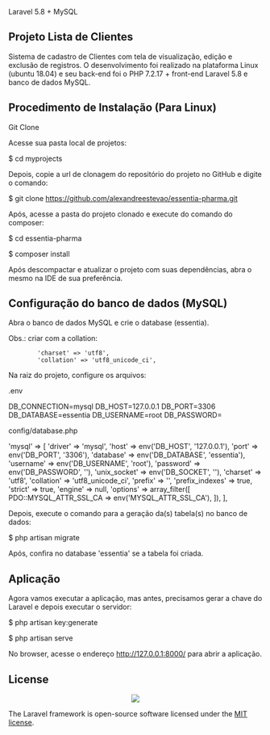 
Laravel 5.8 + MySQL

## Projeto Lista de Clientes

Sistema de cadastro de Clientes com tela de visualização, edição e exclusão de registros. O desenvolvimento foi realizado na plataforma Linux (ubuntu 18.04) e seu back-end foi o PHP 7.2.17 + front-end Laravel 5.8 e banco de dados MySQL.

## Procedimento de Instalação (Para Linux)

Git Clone

Acesse sua pasta local de projetos:

$ cd myprojects

Depois, copie a url de clonagem do repositório do projeto no GitHub e digite o comando:

$ git clone https://github.com/alexandreestevao/essentia-pharma.git

Após, acesse a pasta do projeto clonado e execute do comando do composer:

$ cd essentia-pharma

$ composer install

Após descompactar e atualizar o projeto com suas dependências, abra o mesmo na IDE de sua preferência.

## Configuração do banco de dados (MySQL)

Abra o banco de dados MySQL e crie o database (essentia).

Obs.: criar com a collation:

            'charset' => 'utf8',
            'collation' => 'utf8_unicode_ci',

Na raiz do projeto, configure os arquivos:

.env

DB_CONNECTION=mysql
DB_HOST=127.0.0.1
DB_PORT=3306
DB_DATABASE=essentia
DB_USERNAME=root
DB_PASSWORD=

config/database.php

'mysql' => [
            'driver' => 'mysql',
            'host' => env('DB_HOST', '127.0.0.1'),
            'port' => env('DB_PORT', '3306'),
            'database' => env('DB_DATABASE', 'essentia'),
            'username' => env('DB_USERNAME', 'root'),
            'password' => env('DB_PASSWORD', ''),
            'unix_socket' => env('DB_SOCKET', ''),
            'charset' => 'utf8',
            'collation' => 'utf8_unicode_ci',
            'prefix' => '',
            'prefix_indexes' => true,
            'strict' => true,
            'engine' => null,
            'options' => array_filter([
                PDO::MYSQL_ATTR_SSL_CA => env('MYSQL_ATTR_SSL_CA'),
            ]),
        ],

Depois, execute o comando para a geração da(s) tabela(s) no banco de dados:

$ php artisan migrate

Após, confira no database 'essentia' se a tabela foi criada.

## Aplicação

Agora vamos executar a aplicação, mas antes, precisamos gerar a chave do Laravel e depois executar o servidor:

$ php artisan key:generate

$ php artisan serve

No browser, acesse o endereço http://127.0.0.1:8000/ para abrir a aplicação.

## License

<p align="center"><img src="https://laravel.com/assets/img/components/logo-laravel.svg"></p>

The Laravel framework is open-source software licensed under the [MIT license](https://opensource.org/licenses/MIT).
